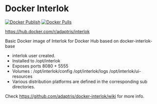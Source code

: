 # Docker Interlok

[![Docker Publish](https://github.com/adaptris/docker-interlok/actions/workflows/docker-publish.yml/badge.svg)](https://github.com/adaptris/docker-interlok/actions/workflows/docker-publish.yml) 
[![Docker Pulls](https://img.shields.io/docker/pulls/adaptris/interlok.svg)](https://hub.docker.com/r/adaptris/interlok/)

https://hub.docker.com/r/adaptris/interlok

Basic Docker image of Interlok for Docker Hub based on docker-interlok-base

* interlok user created.
* Installed to /opt/interlok
* Exposes ports 8080 + 5555
* Volumes : /opt/interlok/config /opt/interlok/logs /opt/interlok/ui-resources
* Various distribution platforms are defined in the corresponding sub directories.

Check https://github.com/adaptris/docker-interlok/wiki for more info.
